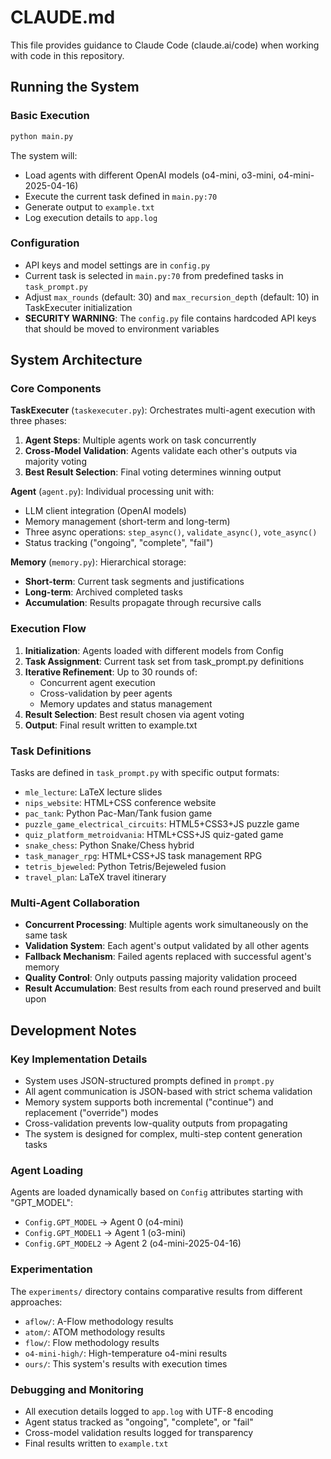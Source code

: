 # CLAUDE.md

This file provides guidance to Claude Code (claude.ai/code) when working with code in this repository.

## Running the System

### Basic Execution
```bash
python main.py
```

The system will:
- Load agents with different OpenAI models (o4-mini, o3-mini, o4-mini-2025-04-16)
- Execute the current task defined in `main.py:70`
- Generate output to `example.txt`
- Log execution details to `app.log`

### Configuration
- API keys and model settings are in `config.py` 
- Current task is selected in `main.py:70` from predefined tasks in `task_prompt.py`
- Adjust `max_rounds` (default: 30) and `max_recursion_depth` (default: 10) in TaskExecuter initialization
- **SECURITY WARNING**: The `config.py` file contains hardcoded API keys that should be moved to environment variables

## System Architecture

### Core Components

**TaskExecuter** (`taskexecuter.py`): Orchestrates multi-agent execution with three phases:
1. **Agent Steps**: Multiple agents work on task concurrently  
2. **Cross-Model Validation**: Agents validate each other's outputs via majority voting
3. **Best Result Selection**: Final voting determines winning output

**Agent** (`agent.py`): Individual processing unit with:
- LLM client integration (OpenAI models)
- Memory management (short-term and long-term)
- Three async operations: `step_async()`, `validate_async()`, `vote_async()`
- Status tracking ("ongoing", "complete", "fail")

**Memory** (`memory.py`): Hierarchical storage:
- **Short-term**: Current task segments and justifications
- **Long-term**: Archived completed tasks
- **Accumulation**: Results propagate through recursive calls

### Execution Flow

1. **Initialization**: Agents loaded with different models from Config
2. **Task Assignment**: Current task set from task_prompt.py definitions
3. **Iterative Refinement**: Up to 30 rounds of:
   - Concurrent agent execution
   - Cross-validation by peer agents  
   - Memory updates and status management
4. **Result Selection**: Best result chosen via agent voting
5. **Output**: Final result written to example.txt

### Task Definitions

Tasks are defined in `task_prompt.py` with specific output formats:
- `mle_lecture`: LaTeX lecture slides
- `nips_website`: HTML+CSS conference website
- `pac_tank`: Python Pac-Man/Tank fusion game
- `puzzle_game_electrical_circuits`: HTML5+CSS3+JS puzzle game
- `quiz_platform_metroidvania`: HTML+CSS+JS quiz-gated game
- `snake_chess`: Python Snake/Chess hybrid
- `task_manager_rpg`: HTML+CSS+JS task management RPG
- `tetris_bjeweled`: Python Tetris/Bejeweled fusion
- `travel_plan`: LaTeX travel itinerary

### Multi-Agent Collaboration

- **Concurrent Processing**: Multiple agents work simultaneously on the same task
- **Validation System**: Each agent's output validated by all other agents
- **Fallback Mechanism**: Failed agents replaced with successful agent's memory
- **Quality Control**: Only outputs passing majority validation proceed
- **Result Accumulation**: Best results from each round preserved and built upon

## Development Notes

### Key Implementation Details
- System uses JSON-structured prompts defined in `prompt.py`
- All agent communication is JSON-based with strict schema validation
- Memory system supports both incremental ("continue") and replacement ("override") modes
- Cross-validation prevents low-quality outputs from propagating
- The system is designed for complex, multi-step content generation tasks

### Agent Loading
Agents are loaded dynamically based on `Config` attributes starting with "GPT_MODEL":
- `Config.GPT_MODEL` → Agent 0 (o4-mini)
- `Config.GPT_MODEL1` → Agent 1 (o3-mini)  
- `Config.GPT_MODEL2` → Agent 2 (o4-mini-2025-04-16)

### Experimentation
The `experiments/` directory contains comparative results from different approaches:
- `aflow/`: A-Flow methodology results
- `atom/`: ATOM methodology results  
- `flow/`: Flow methodology results
- `o4-mini-high/`: High-temperature o4-mini results
- `ours/`: This system's results with execution times

### Debugging and Monitoring
- All execution details logged to `app.log` with UTF-8 encoding
- Agent status tracked as "ongoing", "complete", or "fail"
- Cross-model validation results logged for transparency
- Final results written to `example.txt`